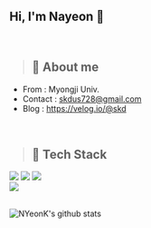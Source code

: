 
<!--
**NYeonK/NYeonK** is a ✨ _special_ ✨ repository because its `README.md` (this file) appears on your GitHub profile.

Here are some ideas to get you started:

- 🔭 I’m currently working on ...
- 🌱 I’m currently learning ...
- 👯 I’m looking to collaborate on ...
- 🤔 I’m looking for help with ...
- 💬 Ask me about ...
- 📫 How to reach me: ...
- 😄 Pronouns: ...
- ⚡ Fun fact: ...
-->

<h2>Hi, I'm Nayeon 👋</h2>
<br/>

> <h2> 💭 About me </h2>

+ From : Myongji Univ.
+ Contact : skdus728@gmail.com
+ Blog : https://velog.io/@skd
<br/>

> <h2> 🔗 Tech Stack  </h2> 

  <div>
  <img src="https://img.shields.io/badge/JavaScript-F7DF1E?style=for-the-badge&logo=JavaScript&logoColor=white">
  <img src="https://img.shields.io/badge/TypeScript-3178C6?style=for-the-badge&logo=TypeScript&logoColor=white">
  <img src="https://img.shields.io/badge/Python-3776AB?style=for-the-badge&logo=Python&logoColor=white">
  </div>
  <div>
  <img src="https://img.shields.io/badge/React-61DAFB?style=for-the-badge&logo=React&logoColor=white">
  </div>
<br/>
  <div >

![NYeonK's github stats](https://github-readme-stats.vercel.app/api?username=NYeonK&show_icons=true&theme=tokyonight)  

  </div>
  
  
